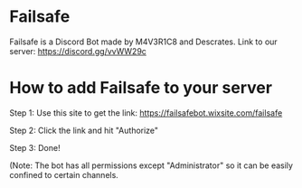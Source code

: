 # Failsafe
Failsafe is a Discord Bot made by M4V3R1C8 and Descrates. Link to our server: https://discord.gg/vvWW29c

# How to add Failsafe to your server
Step 1: Use this site to get the link: https://failsafebot.wixsite.com/failsafe

Step 2: Click the link and hit "Authorize" 

Step 3: Done!

(Note: The bot has all permissions except "Administrator" so it can be easily confined to certain channels. 
